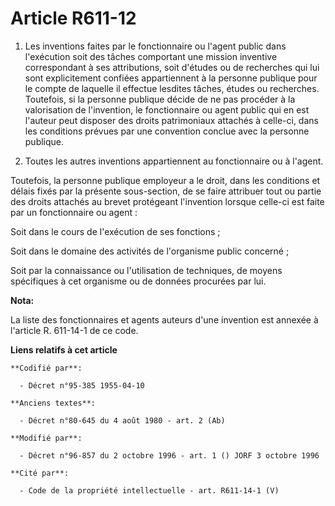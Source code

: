 # Article R611-12

1. Les inventions faites par le fonctionnaire ou l'agent public dans l'exécution soit des tâches comportant une mission
inventive correspondant à ses attributions, soit d'études ou de recherches qui lui sont explicitement confiées appartiennent
à la personne publique pour le compte de laquelle il effectue lesdites tâches, études ou recherches. Toutefois, si la
personne publique décide de ne pas procéder à la valorisation de l'invention, le fonctionnaire ou agent public qui en est
l'auteur peut disposer des droits patrimoniaux attachés à celle-ci, dans les conditions prévues par une convention conclue
avec la personne publique.

2. Toutes les autres inventions appartiennent au fonctionnaire ou à l'agent.

Toutefois, la personne publique employeur a le droit, dans les conditions et délais fixés par la présente sous-section, de se
faire attribuer tout ou partie des droits attachés au brevet protégeant l'invention lorsque celle-ci est faite par un
fonctionnaire ou agent :

Soit dans le cours de l'exécution de ses fonctions ;

Soit dans le domaine des activités de l'organisme public concerné ;

Soit par la connaissance ou l'utilisation de techniques, de moyens spécifiques à cet organisme ou de données procurées par
lui.

**Nota:**

La liste des fonctionnaires et agents auteurs d'une invention est annexée à l'article R. 611-14-1 de ce code.

**Liens relatifs à cet article**

	**Codifié par**:

	  - Décret n°95-385 1955-04-10

	**Anciens textes**:

	  - Décret n°80-645 du 4 août 1980 - art. 2 (Ab)

	**Modifié par**:

	  - Décret n°96-857 du 2 octobre 1996 - art. 1 () JORF 3 octobre 1996

	**Cité par**:

	  - Code de la propriété intellectuelle - art. R611-14-1 (V)
